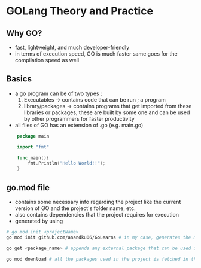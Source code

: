 # GOLang Theory and Practice

## Why GO?
- fast, lightweight, and much developer-friendly
- in terms of execution speed, GO is much faster same goes for the compilation speed as well

## Basics
- a go program can be of two types :
    1. Executables -> contains code that can be run ; a program
    2. library/packages -> contains programs that get imported from these libraries or packages, these are built by some one and can be used by other programmers for faster productivity
- all files of GO has an extension of .go (e.g. main.go)
```go
    package main

    import "fmt"

    func main(){
        fmt.Println("Hello World!!");
    }
```

## go.mod file
- contains some necessary info regarding the project like the current version of GO and the project's folder name, etc.
- also contains dependencies that the project requires for execution
- generated by using 
```bash
# go mod init <projectName>
go mod init github.com/anandku06/GoLearns # in my case, generates the mod file with the package name and the version of GO

go get <package_name> # appends any external package that can be used in the mod file

go mod download # all the packages used in the project is fetched in the mod file

```